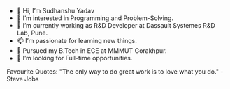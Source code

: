- 👋 Hi, I’m Sudhanshu Yadav
- 💞️ I’m interested in Programming and Problem-Solving.
- 🌱 I’m currently working as R&D Developer at Dassault Systemes R&D Lab, Pune.
- 📫 I’m passionate for learning new things.
- 💞️ Pursued my B.Tech in ECE at MMMUT Gorakhpur.
- 👀 I’m looking for Full-time opportunities.

Favourite Quotes:
   "The only way to do great work is to love what you do." - Steve Jobs


<!---
sudhanshu0405/sudhanshu0405 is a ✨ special ✨ repository because its `README.md` (this file) appears on your GitHub profile.
You can click the Preview link to take a look at your changes.
--->
